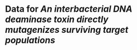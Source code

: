 # Data for <I>An interbacterial DNA deaminase toxin directly mutagenizes surviving target populations</I>
